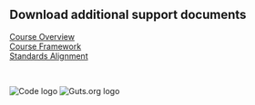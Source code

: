 
## Download additional support documents
[Course Overview](/curriculum/docs/algebra/overview)<br/>
[Course Framework](/curriculum/docs/algebra/framework)<br/>
[Standards Alignment](/curriculum/docs/algebra/standards)

<br/>

![Code logo](msm/_additional/codelogo.png) ![Guts.org logo](msm/_additional/bootstrapIconAndLogoSm.png) 
